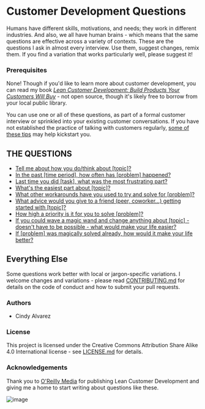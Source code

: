 
# Customer Development Questions
Humans have different skills, motivations, and needs; they work in different industries.  And also, we all have human brains - which means that the same questions are effective across a variety of contexts.  These are the questions I ask in almost every interview.  Use them, suggest changes, remix them.  If you find a variation that works particularly well, please suggest it!  

### Prerequisites
None!  Though if you'd like to learn more about customer development, you can read my book [*Lean Customer Development: Build Products Your Customers Will Buy*](http://amzn.to/2GseseG) - not open source, though it's likely free to borrow from your local public library.




You can use one or all of these questions, as part of a formal customer interview or sprinkled into your existing customer conversations.
If you have not established the practice of talking with customers regularly, [some of these tips](https://www.cindyalvarez.com/3-ways-to-kickstart-customer-development-thinking-in-less-than-5-minutes/) may help kickstart you.

## THE QUESTIONS
- [Tell me about how you do/think about [topic]?](questions/tell-me-about-how.md)
- [In the past [time period], how often has [problem] happened?](questions/in-the-past-x-how-often.md)
- [Last time you did [task], what was the most frustrating part?](questions/last-time-you-did.md)
- [What's the easiest part about [topic]?](questions/whats-the-easiest-part-of.md)
- [What other workarounds have you used to try and solve for [problem]?](questions/what-other-workarounds.md)
- [What advice would you give to a friend (peer, coworker...) getting started with [topic]?](questions/what-advice-would-you-give.md)
- [How high a priority is it for you to solve [problem]?](questions/how-high-a-priority-to-solve.md)
- [If you could wave a magic wand and change anything about [topic] - doesn't have to be possible - what would make your life easier?](questions/magic-wand.md)
- [If [problem] was magically solved already, how would it make your life better?](questions/if-magically-solved-how-would-it-make-life-better.md)

## Everything Else
Some questions work better with local or jargon-specific variations.  I welcome changes and variations - please read [CONTRIBUTING.md](https://github.com/cindyalvarez/customerdevelopment/edit/main/CONTRIBUTING.md) for details on the code of conduct and how to submit your pull requests.

### Authors
- Cindy Alvarez

### License
This project is licensed under the Creative Commons Attribution Share Alike 4.0 International license - see [LICENSE.md](https://github.com/cindyalvarez/customerdevelopment/edit/main/LICENSE.md) for details.

### Acknowledgements
Thank you to [O'Reilly Media](https://www.oreilly.com/) for publishing Lean Customer Development and giving me a home to start writing about questions like these.

![image](https://user-images.githubusercontent.com/27745161/134960759-8fae9ee5-4e1b-4a2b-94d4-94be283b7f1a.png)
